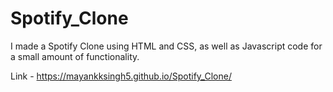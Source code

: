 # Spotify_Clone
I made a Spotify Clone using HTML and CSS, as well as Javascript code for a small amount of functionality. 

Link -  https://mayankksingh5.github.io/Spotify_Clone/
